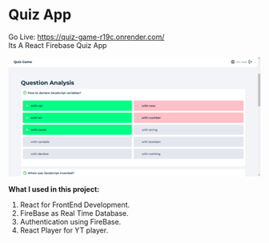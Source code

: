 # Quiz App

Go Live: https://quiz-game-r19c.onrender.com/ <br/>
Its A React Firebase Quiz App <br/>

<img src="./public/images/Quiz-game.png"/><br/>

<b>What I used in this project:</b>

1. React for FrontEnd Development.
2. FireBase as Real Time Database.
3. Authentication using FireBase.
4. React Player for YT player.
